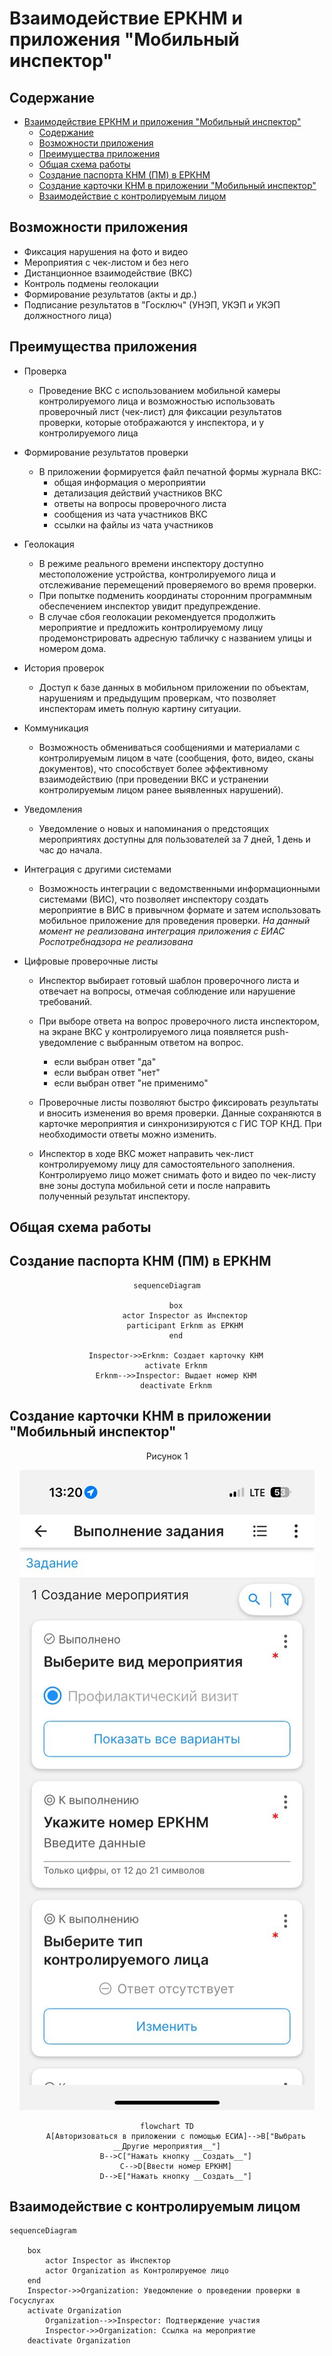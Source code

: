 # Взаимодействие ЕРКНМ и приложения "Мобильный инспектор"

## Содержание


<!-- @import "[TOC]" {cmd="toc" depthFrom=1 depthTo=6 orderedList=false} -->

<!-- code_chunk_output -->

- [Взаимодействие ЕРКНМ и приложения "Мобильный инспектор"](#взаимодействие-еркнм-и-приложения-мобильный-инспектор)
  - [Содержание](#содержание)
  - [Возможности приложения](#возможности-приложения)
  - [Преимущества приложения](#преимущества-приложения)
  - [Общая схема работы](#общая-схема-работы)
  - [Создание паспорта КНМ (ПМ) в ЕРКНМ](#создание-паспорта-кнм-пм-в-еркнм)
  - [Создание карточки КНМ в приложении "Мобильный инспектор"](#создание-карточки-кнм-в-приложении-мобильный-инспектор)
  - [Взаимодействие с контролируемым лицом](#взаимодействие-с-контролируемым-лицом)

<!-- /code_chunk_output -->



<!-- pagebreak -->

## Возможности приложения

- Фиксация нарушения на фото и видео
- Мероприятия с чек-листом и без него
- Дистанционное взаимодействие (ВКС)
- Контроль подмены геолокации
- Формирование результатов (акты и др.)
- Подписание результатов в "Госключ" (УНЭП, УКЭП и УКЭП должностного лица)

<!-- pagebreak -->

## Преимущества приложения

- Проверка
    - Проведение ВКС с использованием мобильной камеры контролируемого лица и возможностью использовать проверочный лист (чек-лист) для фиксации результатов проверки, которые отображаются у инспектора, и у контролируемого лица

- Формирование результатов проверки
    - В приложении формируется файл печатной формы журнала ВКС:
        - общая информация о мероприятии
        - детализация действий участников ВКС
        - ответы на вопросы проверочного листа
        - сообщения из чата участников ВКС
        - ссылки на файлы из чата участников

- Геолокация
    - В режиме реального времени инспектору доступно местоположение устройства, контролируемого лица и отслеживание перемещений проверяемого во время проверки.    
    - При попытке подменить координаты сторонним программным обеспечением инспектор увидит предупреждение.
    - В случае сбоя геолокации рекомендуется продолжить мероприятие и предложить контролируемому лицу продемонстрировать адресную табличку с названием улицы и номером дома.

- История проверок
    - Доступ к базе данных в мобильном приложении по объектам, нарушениям и предыдущим проверкам, что позволяет инспекторам иметь полную картину ситуации.

- Коммуникация
    - Возможность обмениваться сообщениями и материалами с контролируемым лицом в чате (сообщения, фото, видео, сканы документов), что способствует более эффективному взаимодействию (при проведении ВКС и устранении контролируемым лицом ранее выявленных нарушений).

- Уведомления
    - Уведомление о новых и напоминания о предстоящих мероприятиях доступны для пользователей за 7 дней, 1 день и час до начала.

- Интеграция с другими системами
    - Возможность интеграции с ведомственными информационными системами (ВИС), что позволяет инспектору создать мероприятие в ВИС в привычном формате и затем использовать мобильное приложение для проведения проверки.
    _На данный момент не реализована интеграция приложения с ЕИАС Роспотребнадзора не реализована_


- Цифровые проверочные листы
    - Инспектор выбирает готовый шаблон проверочного листа и отвечает на вопросы, отмечая соблюдение или нарушение требований.

    - При выборе ответа на вопрос проверочного листа инспектором, на экране ВКС у контролируемого лица появляется push-уведомление с выбранным ответом на вопрос.

        - <i class="fa fa-square-check" style="color: green;"></i> если выбран ответ "да"
        - <i class="fa fa-square-check" style="color: red;"></i> если выбран ответ "нет"
        - <i class="fa fa-square-check" style="color: gray;"></i> если выбран ответ "не применимо"
    - Проверочные листы позволяют быстро фиксировать результаты и вносить изменения во время проверки. Данные сохраняются в карточке мероприятия и синхронизируются с ГИС ТОР КНД. При необходимости ответы можно изменить.

    - Инспектор в ходе ВКС может направить чек-лист контролируемому лицу для самостоятельного заполнения. Контролируемо лицо может снимать фото и видео по чек-листу вне зоны доступа мобильной сети и после направить полученный результат инспектору.

<!-- pagebreak -->

## Общая схема работы



<!-- pagebreak -->

## Создание паспорта КНМ (ПМ) в ЕРКНМ

<div align="center">

```mermaid
sequenceDiagram

    box
        actor Inspector as Инспектор
        participant Erknm as ЕРКНМ
    end

    Inspector->>Erknm: Создает карточку КНМ
    activate Erknm
    Erknm-->>Inspector: Выдает номер КНМ
    deactivate Erknm
```
</div>

## Создание карточки КНМ в приложении "Мобильный инспектор"

<div align="center">

Рисунок 1

![alt text](images/mp-inspector.jpg)

```mermaid
flowchart TD
    A[Авторизоваться в приложении с помощью ЕСИА]-->B["Выбрать __Другие мероприятия__"]
    B-->C["Нажать кнопку __Создать__"]
    C-->D[Ввести номер ЕРКНМ]
    D-->E["Нажать кнопку __Создать__"]

```
</div>

## Взаимодействие с контролируемым лицом

```mermaid
sequenceDiagram
        
    box
        actor Inspector as Инспектор
        actor Organization as Контролируемое лицо
    end
    Inspector->>Organization: Уведомление о проведении проверки в Госуслугах
    activate Organization
        Organization-->>Inspector: Подтверждение участия
        Inspector->>Organization: Ссылка на мероприятие
    deactivate Organization
```